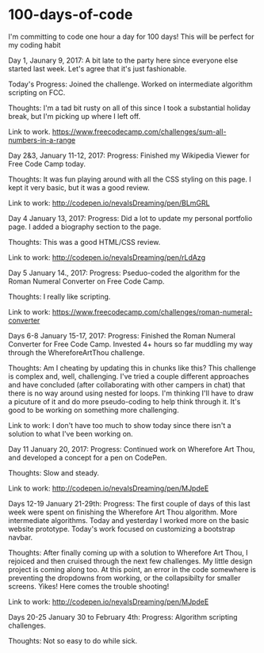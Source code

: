 # 100-days-of-code
I'm committing to code one hour a day for 100 days! This will be perfect for my coding habit 

Day 1, Jaunary 9, 2017:
A bit late to the party here since everyone else started last week. Let's agree that it's just fashionable.

Today's Progress: Joined the challenge. Worked on intermediate algorithm scripting on FCC. 

Thoughts: I'm a tad bit rusty on all of this since I took a substantial holiday break, but I'm picking up where I left off. 


Link to work. https://www.freecodecamp.com/challenges/sum-all-numbers-in-a-range

Day 2&3, January 11-12, 2017:
Progress: Finished my Wikipedia Viewer for Free Code Camp today. 

Thoughts: It was fun playing around with all the CSS styling on this page. I kept it very basic, but it was a good review.

Link to work: http://codepen.io/nevaIsDreaming/pen/BLmGRL

Day 4 January 13, 2017:
Progress: Did a lot to update my personal portfolio page. I added a biography section to the page.

Thoughts: This was a good HTML/CSS review.

Link to work: http://codepen.io/nevaIsDreaming/pen/rLdAzg

Day 5 January 14., 2017:
Progress: Pseduo-coded the algorithm for the Roman Numeral Converter on Free Code Camp. 

Thoughts: I really like scripting.

Link to work: https://www.freecodecamp.com/challenges/roman-numeral-converter


Days 6-8 January 15-17, 2017:
Progress: Finished the Roman Numeral Converter for Free Code Camp. Invested 4+ hours so far muddling my way through the WhereforeArtThou challenge. 

Thoughts: Am I cheating by updating this in chunks like this? This challenge is complex and, well, challenging. I've tried a couple different approaches and have concluded (after collaborating with other campers in chat) that there is no way around using nested for loops. I'm thinking I'll have to draw a picuture of it and do more pseudo-coding to help think through it. It's good to be working on something more challenging. 

Link to work: I don't have too much to show today since there isn't a solution to what I've been working on.

Day 11 January 20, 2017:
Progress: Continued work on Wherefore Art Thou, and developed a concept for a pen on CodePen. 

Thoughts: Slow and steady.

Link to work: http://codepen.io/nevaIsDreaming/pen/MJpdeE

Days 12-19 January 21-29th:
Progress: The first couple of days of this last week were spent on finishing the Wherefore Art Thou algorithm. More intermediate algorithms. Today and yesterday I worked more on the basic website prototype. Today's work focused on customizing a bootstrap navbar. 

Thoughts: After finally coming up with a solution to Wherefore Art Thou, I rejoiced and then cruised through the next few challenges. My little design project is coming along too. At this point, an error in the code somewhere is preventing the dropdowns from working, or the collapsibilty for smaller screens. Yikes! Here comes the trouble shooting!

Link to work: http://codepen.io/nevaIsDreaming/pen/MJpdeE

Days 20-25 January 30 to February 4th:
Progress: Algorithm scripting challenges. 

Thoughts: Not so easy to do while sick.


